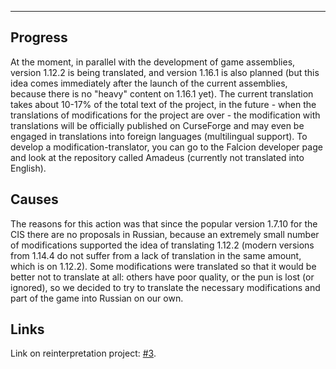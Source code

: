 ** **

## Progress

At the moment, in parallel with the development of game assemblies, version 1.12.2 is being translated, and version 1.16.1 is also planned (but this idea comes immediately after the launch of the current assemblies, because there is no "heavy" content on 1.16.1 yet). The current translation takes about 10-17% of the total text of the project, in the future - when the translations of modifications for the project are over - the modification with translations will be officially published on CurseForge and may even be engaged in translations into foreign languages ​​(multilingual support). To develop a modification-translator, you can go to the Falcion developer page and look at the repository called Amadeus (currently not translated into English).

## Causes

The reasons for this action was that since the popular version 1.7.10 for the CIS there are no proposals in Russian, because an extremely small number of modifications supported the idea of ​​translating 1.12.2 (modern versions from 1.14.4 do not suffer from a lack of translation in the same amount, which is on 1.12.2). Some modifications were translated so that it would be better not to translate at all: others have poor quality, or the pun is lost (or ignored), so we decided to try to translate the necessary modifications and part of the game into Russian on our own.

## Links

Link on reinterpretation project: [#3](https://github.com/orgs/Avandelta/projects/3).